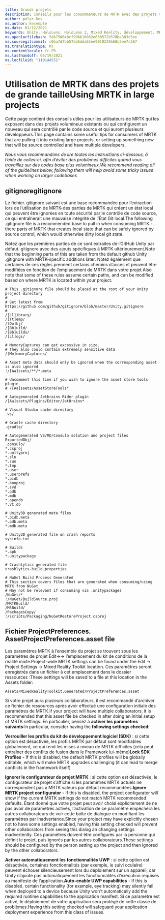 ```yaml
---
title: Grands projets
description: Conseils pour les consommateurs de MRTK avec des projets volumineux.
author: polar-kev
ms.author: kesemple
ms.date: 01/12/2021
keywords: Unity, HoloLens, HoloLens 2, Mixed Reality, développement, MRTK
ms.openlocfilehash: 5db750048cf996b10062e638572b578ba383d5ee
ms.sourcegitcommit: c0ba7d7bb57bb5dda65ee9019229b68c2ee7c267
ms.translationtype: MT
ms.contentlocale: fr-FR
ms.lasthandoff: 05/19/2021
ms.locfileid: "110144551"
---
```

# <a name="using-mrtk-in-large-projects"></a><span data-ttu-id="7ab6e-104">Utilisation de MRTK dans des projets de grande taille</span><span class="sxs-lookup"><span data-stu-id="7ab6e-104">Using MRTK in large projects</span></span>

<span data-ttu-id="7ab6e-105">Cette page contient des conseils utiles pour les utilisateurs de MRTK qui les exposent dans des projets volumineux existants ou qui configurent un nouveau qui sera contrôlé par le code source et qui auront plusieurs développeurs.</span><span class="sxs-lookup"><span data-stu-id="7ab6e-105">This page contains some useful tips for consumers of MRTK that are pulling it into existing large projects, or setting up something new that will be source controlled and have multiple developers.</span></span>

<span data-ttu-id="7ab6e-106">*Nous vous recommandons de lire toutes les instructions ci-dessous, à l’aide de celles-ci, afin d’éviter des problèmes difficiles quand vous travaillez sur des codes base plus volumineux.*</span><span class="sxs-lookup"><span data-stu-id="7ab6e-106">*We recommend reading all of the guidelines below, following them will help avoid some tricky issues when working on larger codebases*</span></span>

## <a name="gitignore"></a><span data-ttu-id="7ab6e-107">gitignore</span><span class="sxs-lookup"><span data-stu-id="7ab6e-107">gitignore</span></span>

<span data-ttu-id="7ab6e-108">Le fichier. gitignore suivant est une base recommandée pour l’extraction lors de l’utilisation de MRTK-des parties de MRTK qui créent un état local qui peuvent être ignorées en toute sécurité par le contrôle de code source, ce qui entraînerait une mauvaise intégrité de l’État Git local.</span><span class="sxs-lookup"><span data-stu-id="7ab6e-108">The following .gitignore file is a recommended base to pull in when consuming MRTK - there parts of MRTK that creates local state that can be safely ignored by source control, which would otherwise dirty local git state.</span></span>

<span data-ttu-id="7ab6e-109">Notez que les premières parties de ce sont extraites de l’GitHub Unity par défaut. gitignore avec des ajouts spécifiques à MRTK ultérieurement.</span><span class="sxs-lookup"><span data-stu-id="7ab6e-109">Note that the beginning parts of this are taken from the default github Unity .gitignore with MRTK-specific additions later.</span></span> <span data-ttu-id="7ab6e-110">Notez également que certaines de ces règles prennent certains chemins d’accès et peuvent être modifiées en fonction de l’emplacement de MRTK dans votre projet.</span><span class="sxs-lookup"><span data-stu-id="7ab6e-110">Also note that some of these rules assume certain paths, and can be modified based on where MRTK is located within your project.</span></span>

```
# This .gitignore file should be placed at the root of your Unity project directory
#
# Get latest from https://github.com/github/gitignore/blob/master/Unity.gitignore
#
/[Ll]ibrary/
/[Tt]emp/
/[Oo]bj/
/[Bb]uild/
/[Bb]uilds/
/[Ll]ogs/

# MemoryCaptures can get excessive in size.
# They also could contain extremely sensitive data
/[Mm]emoryCaptures/

# Asset meta data should only be ignored when the corresponding asset is also ignored
!/[Aa]ssets/**/*.meta

# Uncomment this line if you wish to ignore the asset store tools plugin
# /[Aa]ssets/AssetStoreTools*

# Autogenerated Jetbrains Rider plugin
/[Aa]ssets/Plugins/Editor/JetBrains*

# Visual Studio cache directory
.vs/

# Gradle cache directory
.gradle/

# Autogenerated VS/MD/Consulo solution and project files
ExportedObj/
.consulo/
*.csproj
*.unityproj
*.sln
*.suo
*.tmp
*.user
*.userprefs
*.pidb
*.booproj
*.svd
*.pdb
*.mdb
*.opendb
*.VC.db

# Unity3D generated meta files
*.pidb.meta
*.pdb.meta
*.mdb.meta

# Unity3D generated file on crash reports
sysinfo.txt

# Builds
*.apk
*.unitypackage

# Crashlytics generated file
crashlytics-build.properties

# NuGet Build Process Generated
# This section covers files that are generated when consuming/using MRTK from NuGet
# May not be relevant if consuming via .unitypackages
/NuGet/*
!/NuGet/BuildSource.proj
/MRTKBuild/
/MSBuild/
/PackagesCopy/
!/scripts/Packaging/NuGetRestoreProject.csproj
```

## <a name="projectpreferencesasset-file"></a><span data-ttu-id="7ab6e-111">Fichier ProjectPreferences. Asset</span><span class="sxs-lookup"><span data-stu-id="7ab6e-111">ProjectPreferences.asset file</span></span>

<span data-ttu-id="7ab6e-112">Les paramètres MRTK à l’ensemble du projet se trouvent sous les paramètres de projet Edit->-> l’emplacement du kit de conditions de la réalité mixte.</span><span class="sxs-lookup"><span data-stu-id="7ab6e-112">Project-wide MRTK settings can be found under the Edit -> Project Settings -> Mixed Reality Toolkit location.</span></span> <span data-ttu-id="7ab6e-113">Ces paramètres seront enregistrés dans un fichier à cet emplacement dans le dossier ressources :</span><span class="sxs-lookup"><span data-stu-id="7ab6e-113">These settings will be saved to a file at this location in the Assets folder:</span></span>

```
Assets/MixedRealityToolkit.Generated/ProjectPreferences.asset
```

<span data-ttu-id="7ab6e-114">Si votre projet aura plusieurs collaborateurs, il est recommandé d’archiver ce fichier de ressources après avoir effectué une configuration initiale des paramètres de MRTK.</span><span class="sxs-lookup"><span data-stu-id="7ab6e-114">If your project will have multiple collaborators, it is recommended that this asset file be checked in after doing an initial setup of MRTK settings.</span></span> <span data-ttu-id="7ab6e-115">En particulier, pensez à **activer les paramètres suivants**:</span><span class="sxs-lookup"><span data-stu-id="7ab6e-115">In particular, consider having the **following settings checked**:</span></span>

<span data-ttu-id="7ab6e-116">**Verrouiller les profils du kit de développement logiciel (SDK)** : si cette option est désactivée, les profils MRTK par défaut sont modifiables globalement, ce qui rend les mises à niveau de MRTK difficiles (cela peut entraîner des conflits de fusion dans le Framework lui-même)</span><span class="sxs-lookup"><span data-stu-id="7ab6e-116">**Lock SDK Profiles** - If this is disabled, the default MRTK profiles will be globally editable, which will make MRTK upgrades challenging (it can lead to merge conflicts in the framework itself)</span></span>

<span data-ttu-id="7ab6e-117">**Ignorer le configurateur de projet MRTK** : si cette option est désactivée, le configurateur de projet s’affiche si les paramètres MRTK actuels ne correspondent pas à MRTK valeurs par défaut recommandées.</span><span class="sxs-lookup"><span data-stu-id="7ab6e-117">**Ignore MRTK project configurator** - If this is disabled, the project configurator will show if the current MRTK settings do not match MRTK recommended defaults.</span></span> <span data-ttu-id="7ab6e-118">Étant donné que votre projet peut avoir choisi explicitement de ne pas avoir de paramètres activés, l’activation de ce paramètre empêchera les autres collaborateurs de voir cette boîte de dialogue en modifiant les paramètres par inadvertance.</span><span class="sxs-lookup"><span data-stu-id="7ab6e-118">Since your project may have explicitly chosen not to have some settings enabled, having this setting checked will prevent other collaborators from seeing this dialog an changing settings inadvertently.</span></span> <span data-ttu-id="7ab6e-119">Ces paramètres doivent être configurés par la personne qui définit le projet, puis ignorés par les autres collaborateurs.</span><span class="sxs-lookup"><span data-stu-id="7ab6e-119">These settings should be configured by the person setting up the project and then ignored by the other collaborators.</span></span>

<span data-ttu-id="7ab6e-120">**Activer automatiquement les fonctionnalités UWP** : si cette option est désactivée, certaines fonctionnalités (par exemple, le suivi oculaire) peuvent échouer silencieusement lors du déploiement sur un appareil, car Unity n’ajoute pas automatiquement les fonctionnalités d’exécution requises au manifeste de l’application.</span><span class="sxs-lookup"><span data-stu-id="7ab6e-120">**Auto-enable UWP capabilities** - If this is disabled, certain functionality (for example, eye tracking) may silently fail when deployed to a device because Unity won't automatically add the required runtime capabilities to the application manifest.</span></span> <span data-ttu-id="7ab6e-121">Si ce paramètre est activé, le déploiement de votre application sera protégé de cette classe de problèmes.</span><span class="sxs-lookup"><span data-stu-id="7ab6e-121">Having this setting checked will safeguard your application deployment experience from this class of issues.</span></span>
